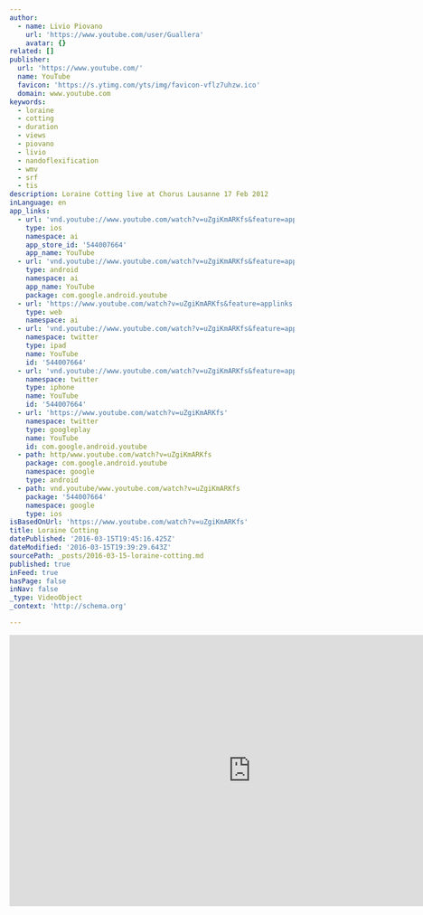 ```yaml
---
author:
  - name: Livio Piovano
    url: 'https://www.youtube.com/user/Guallera'
    avatar: {}
related: []
publisher:
  url: 'https://www.youtube.com/'
  name: YouTube
  favicon: 'https://s.ytimg.com/yts/img/favicon-vflz7uhzw.ico'
  domain: www.youtube.com
keywords:
  - loraine
  - cotting
  - duration
  - views
  - piovano
  - livio
  - nandoflexification
  - wmv
  - srf
  - tis
description: Loraine Cotting live at Chorus Lausanne 17 Feb 2012
inLanguage: en
app_links:
  - url: 'vnd.youtube://www.youtube.com/watch?v=uZgiKmARKfs&feature=applinks'
    type: ios
    namespace: ai
    app_store_id: '544007664'
    app_name: YouTube
  - url: 'vnd.youtube://www.youtube.com/watch?v=uZgiKmARKfs&feature=applinks'
    type: android
    namespace: ai
    app_name: YouTube
    package: com.google.android.youtube
  - url: 'https://www.youtube.com/watch?v=uZgiKmARKfs&feature=applinks'
    type: web
    namespace: ai
  - url: 'vnd.youtube://www.youtube.com/watch?v=uZgiKmARKfs&feature=applinks'
    namespace: twitter
    type: ipad
    name: YouTube
    id: '544007664'
  - url: 'vnd.youtube://www.youtube.com/watch?v=uZgiKmARKfs&feature=applinks'
    namespace: twitter
    type: iphone
    name: YouTube
    id: '544007664'
  - url: 'https://www.youtube.com/watch?v=uZgiKmARKfs'
    namespace: twitter
    type: googleplay
    name: YouTube
    id: com.google.android.youtube
  - path: http/www.youtube.com/watch?v=uZgiKmARKfs
    package: com.google.android.youtube
    namespace: google
    type: android
  - path: vnd.youtube/www.youtube.com/watch?v=uZgiKmARKfs
    package: '544007664'
    namespace: google
    type: ios
isBasedOnUrl: 'https://www.youtube.com/watch?v=uZgiKmARKfs'
title: Loraine Cotting
datePublished: '2016-03-15T19:45:16.425Z'
dateModified: '2016-03-15T19:39:29.643Z'
sourcePath: _posts/2016-03-15-loraine-cotting.md
published: true
inFeed: true
hasPage: false
inNav: false
_type: VideoObject
_context: 'http://schema.org'

---
```

<iframe src="https://cdn.embedly.com/widgets/media.html?src=https%3A%2F%2Fwww.youtube.com%2Fembed%2FuZgiKmARKfs%3Ffeature%3Doembed&amp;url=https%3A%2F%2Fwww.youtube.com%2Fwatch%3Fv%3DuZgiKmARKfs&amp;image=https%3A%2F%2Fi.ytimg.com%2Fvi%2FuZgiKmARKfs%2Fhqdefault.jpg&amp;key=b7d04c9b404c499eba89ee7072e1c4f7&amp;type=text%2Fhtml&amp;schema=youtube" width="854" height="480" scrolling="no" frameborder="0" allowfullscreen="allowfullscreen" style=""></iframe>
